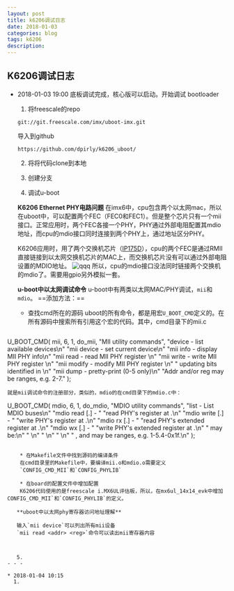 ```yaml
---
layout: post
title: k6206调试日志
date: 2018-01-03
categories: blog
tags: k6206
description:
---
```


## K6206调试日志
* 2018-01-03 19:00
   底板调试完成，核心版可以启动。开始调试 bootloader
   1. 将freescale的repo
   ```
   git://git.freescale.com/imx/uboot-imx.git
   ```
   导入到github
   ```
   https://github.com/dpirly/k6206_uboot/
   ```
   2. 将将代码clone到本地
   
   3. 创建分支
   4. 调试u-boot

   **K6206 Ethernet PHY电路问题**
   在imx6中，cpu包含两个以太网mac，所以在uboot中，可以配置两个FEC（FEC0和FEC1）。但是整个芯片只有一个mii接口。正常应用时，两个FEC各接一个PHY，PHY通过外部电阻配置其mdio地址，而cpu的mdio接口同时连接到两个PHY上，通过地址区分PHY。

   K6206应用时，用了两个交换机芯片（[IP175D](http://www.icplus.com.tw/pp-IP175D.html)），cpu的两个FEC是通过RMII直接链接到以太网交换机芯片的MAC上，而交换机芯片没有可以通过外部电阻设置的MDIO地址。
   ![qqq](http://www.icplus.com.tw/images/IP175C_FIG1.gif "IP175D典型应用")
   所以，cpu的mdio接口没法同时链接两个交换机的mdio了。需要用gpio另外模拟一套。

   **u-boot中以太网调试命令**
   u-boot中有两类以太网MAC/PHY调试，`mii`和`mdio`。
   ==添加方法：==
    * 查找cmd所在的源码
    uboot的所有命令，都是用宏`U_BOOT_CMD`定义的。在所有源码中搜索所有引用这个宏的代码。其中，cmd目录下的mii.c
    ```
 U_BOOT_CMD(
	mii, 6, 1, do_mii,
	"MII utility commands",
	"device                            - list available devices\n"
	"mii device <devname>                  - set current device\n"
	"mii info   <addr>                     - display MII PHY info\n"
	"mii read   <addr> <reg>               - read  MII PHY <addr> register <reg>\n"
	"mii write  <addr> <reg> <data>        - write MII PHY <addr> register <reg>\n"
	"mii modify <addr> <reg> <data> <mask> - modify MII PHY <addr> register <reg>\n"
	"                                        updating bits identified in <mask>\n"
	"mii dump   <addr> <reg>               - pretty-print <addr> <reg> (0-5 only)\n"
	"Addr and/or reg may be ranges, e.g. 2-7."
);
```
就是mii调试命令的注册部分，类似的，mdio的在cmd目录下的mdio.c中：
```
U_BOOT_CMD(
	mdio,	6,	1,	do_mdio,
	"MDIO utility commands",
	"list			- List MDIO buses\n"
	"mdio read <phydev> [<devad>.]<reg> - "
		"read PHY's register at <devad>.<reg>\n"
	"mdio write <phydev> [<devad>.]<reg> <data> - "
		"write PHY's register at <devad>.<reg>\n"
	"mdio rx <phydev> [<devad>.]<reg> - "
		"read PHY's extended register at <devad>.<reg>\n"
	"mdio wx <phydev> [<devad>.]<reg> <data> - "
		"write PHY's extended register at <devad>.<reg>\n"
	"<phydev> may be:\n"
	"   <busname>  <addr>\n"
	"   <addr>\n"
	"   <eth name>\n"
	"<addr> <devad>, and <reg> may be ranges, e.g. 1-5.4-0x1f.\n"
);
```

    * 在Makefile文件中找到源码的编译条件
    在cmd目录里的Makefile中，要编译mii.o和mdio.o需要定义
    `CONFIG_CMD_MII`和`CONFIG_PHYLIB`

    * 在board的配置文件中增加配置
    K6206代码使用的是freescale i.MX6UL评估板，所以，在mx6ul_14x14_evk中增加CONFIG_CMD_MII`和`CONFIG_PHYLIB`的定义。

   **uboot中以太网phy寄存器访问地址理解**
      
   输入`mii device`可以列出所有mii设备
   `mii read <addr> <reg>`命令可以读出mii寄存器内容
   
   

   5. 
- - -

* 2018-01-04 10:15
  1.



